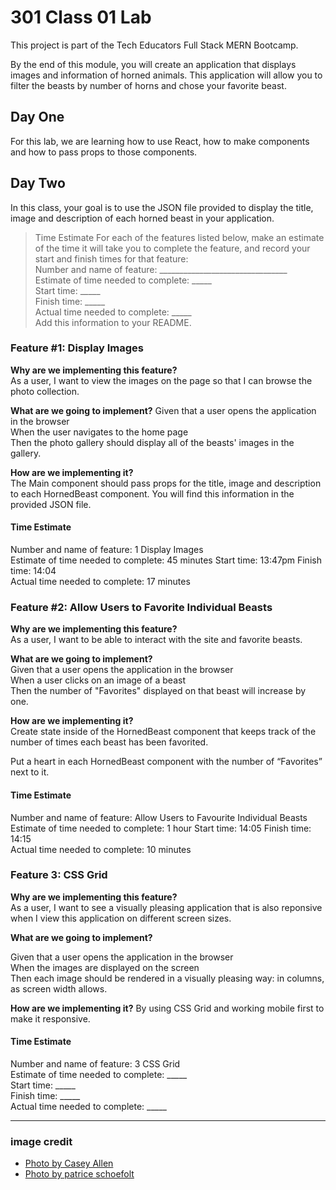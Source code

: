 # 301 Class 01 Lab

This project is part of the Tech Educators Full Stack MERN Bootcamp.

By the end of this module, you will create an application that displays images and information of horned animals. This application will allow you to filter the beasts by number of horns and chose your favorite beast.

## Day One

For this lab, we are learning how to use React, how to make components and how to pass props to those components.

## Day Two

In this class, your goal is to use the JSON file provided to display the title, image and description of each horned beast in your application.

>Time Estimate
For each of the features listed below, make an estimate of the time it will take you to complete the feature, and record your start and finish times for that feature:  
Number and name of feature: ________________________________  
Estimate of time needed to complete: _____  
Start time: _____  
Finish time: _____  
Actual time needed to complete: _____  
Add this information to your README.

### Feature #1: Display Images

**Why are we implementing this feature?**  
As a user, I want to view the images on the page so that I can browse the photo collection.

**What are we going to implement?**
Given that a user opens the application in the browser  
When the user navigates to the home page  
Then the photo gallery should display all of the beasts' images in the gallery.

**How are we implementing it?**  
The Main component should pass props for the title, image and description to each HornedBeast component. You will find this information in the provided JSON file.  


#### Time Estimate

Number and name of feature: 1 Display Images  
Estimate of time needed to complete: 45 minutes
Start time: 13:47pm 
Finish time: 14:04  
Actual time needed to complete: 17 minutes 

### Feature #2: Allow Users to Favorite Individual Beasts

**Why are we implementing this feature?**  
As a user, I want to be able to interact with the site and favorite beasts.  

**What are we going to implement?**  
Given that a user opens the application in the browser  
When a user clicks on an image of a beast  
Then the number of "Favorites" displayed on that beast will increase by one.  

**How are we implementing it?**  
Create state inside of the HornedBeast component that keeps track of the number of times each beast has been favorited.

Put a heart in each HornedBeast component with the number of “Favorites” next to it.

#### Time Estimate

Number and name of feature: Allow Users to Favourite Individual Beasts  
Estimate of time needed to complete: 1 hour 
Start time: 14:05 
Finish time: 14:15  
Actual time needed to complete: 10 minutes

### Feature 3: CSS Grid

**Why are we implementing this feature?**  
As a user, I want to see a visually pleasing application that is also reponsive when I view this application on different screen sizes.

**What are we going to implement?**

Given that a user opens the application in the browser  
When the images are displayed on the screen  
Then each image should be rendered in a visually pleasing way: in columns, as screen width allows.  

**How are we implementing it?**
By using CSS Grid and working mobile first to make it responsive.


#### Time Estimate

Number and name of feature: 3 CSS Grid  
Estimate of time needed to complete: _____  
Start time: _____  
Finish time: _____  
Actual time needed to complete: _____  

---

### image credit
- [Photo by Casey Allen](https://www.pexels.com/photo/gray-rhinoceros-in-close-up-photography-16040/)
- [Photo by patrice schoefolt](https://www.pexels.com/photo/a-close-up-shot-of-a-bison-5577234/)

